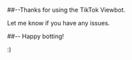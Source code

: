 ##--Thanks for using the TikTok Viewbot.

Let me know if you have any issues.

##-- Happy botting! 

:)